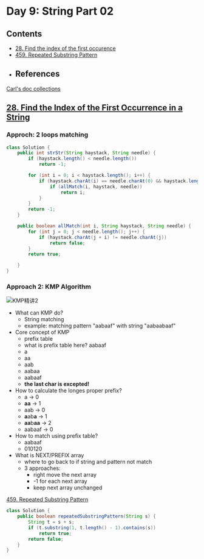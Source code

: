 # Day 9: String Part 02

## Contents

* [28. Find the index of the first occurence](#28)
* [459. Repeated Substring Pattern](#459)
* ## References

[Carl's doc collections](https://docs.qq.com/doc/DUGdsY2JFaFhDRVZH)

<a name="28"></a>

## [28. Find the Index of the First Occurrence in a String](https://leetcode.com/problems/find-the-index-of-the-first-occurrence-in-a-string/)

### Approch: 2 loops matching

```java
class Solution {
    public int strStr(String haystack, String needle) {
        if (haystack.length() < needle.length())
            return -1;

        for (int i = 0; i < haystack.length(); i++) {
            if (haystack.charAt(i) == needle.charAt(0) && haystack.length() - i >= needle.length()) {
                if (allMatch(i, haystack, needle))
                    return i;
            }
        }
        return -1;
    }

    public boolean allMatch(int i, String haystack, String needle) {
        for (int j = 0; j < needle.length(); j++) {
            if (haystack.charAt(j + i) != needle.charAt(j))
                return false;
        }
        return true;

    }
}
```

### Approach 2: KMP Algorithm

![KMP精讲2](https://code-thinking.cdn.bcebos.com/gifs/KMP%E7%B2%BE%E8%AE%B22.gif)

* What can KMP do?
  * String matching
  * example: matching pattern "aabaaf" with string "aabaabaaf"
* Core concept of KMP
  * prefix table
  * what is prefix table here? aabaaf
  * a
  * aa
  * aab
  * aabaa
  * aabaaf
  * **the last char is excepted!**
* How to calculate the longes proper prefix?
  * a -> 0
  * **aa** -> 1
  * aab -> 0
  * **a**ab**a** -> 1
  * **aa**b**aa** -> 2
  * aabaaf -> 0
* How to match using prefix table?
  * aabaaf
  * 010120
* What is NEXT/PREFIX array
  * where to go back to if string and pattern not match
  * 3 approaches:
    * right move the next array
    * -1 for each next array
    * keep next array unchanged

<a name="459"></a>



[459. Repeated Substring Pattern](https://leetcode.com/problems/repeated-substring-pattern/)

```java
class Solution {
    public boolean repeatedSubstringPattern(String s) {
        String t = s + s;
        if (t.substring(1, t.length() - 1).contains(s))
            return true;
        return false;
    }
}
```
